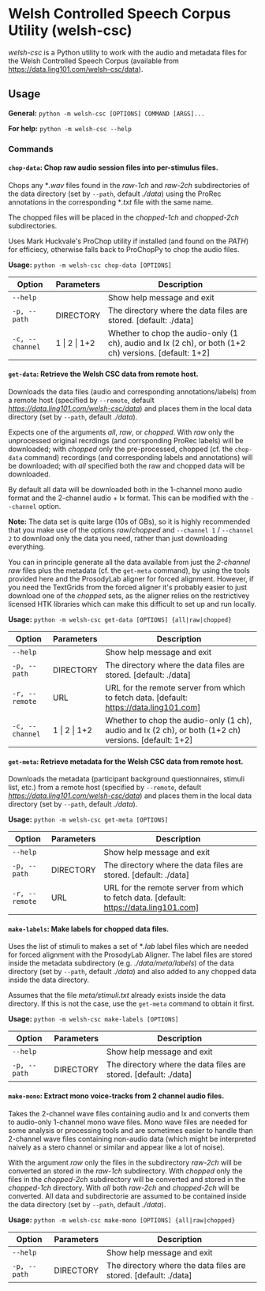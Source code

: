 # Welsh Controlled Speech Corpus Utility (welsh-csc)

*welsh-csc* is a Python utility to work with the audio and metadata files for the Welsh Controlled Speech Corpus (available from https://data.ling101.com/welsh-csc/data).

## Usage
**General:** `python -m welsh-csc [OPTIONS] COMMAND [ARGS]...`

**For help:** `python -m welsh-csc --help`

### Commands

#### `chop-data`: Chop raw audio session files into per-stimulus files.

Chops any **.wav* files found in the *raw-1ch* and *raw-2ch* subdirectories of the data directory (set by `--path`, default *./data*) using the ProRec annotations in the corresponding **.txt* file with the same name.

The chopped files will be placed in the *chopped-1ch* and *chopped-2ch* subdirectories.

Uses Mark Huckvale's ProChop utility if installed (and found on the *PATH*) for efficiecy, otherwise falls back to ProChopPy to chop the audio files.

**Usage:** `python -m welsh-csc chop-data [OPTIONS]`

| Option          | Parameters    | Description                              |
|-----------------|---------------|------------------------------------------|
| `--help`        |               | Show help message and exit               |
| `-p, --path`    | DIRECTORY     | The directory where the data files are stored. [default: ./data] |
| `-c, --channel` | 1 \| 2 \| 1+2 | Whether to chop the audio-only (1 ch), audio and lx (2 ch), or both (1+2 ch) versions. [default: 1+2] |


#### `get-data`: Retrieve the Welsh CSC data from remote host.

Downloads the data files (audio and corresponding annotations/labels) from a remote host (specified by `--remote`, default *https://data.ling101.com/welsh-csc/data*) and places
them in the local data directory (set by `--path`, default *./data*).

Expects one of the arguments *all*, *raw*, or *chopped*. With *raw* only the unprocessed original recrdings (and corrsponding ProRec labels) will be downloaded; with *chopped* only the pre-processed, chopped (cf. the `chop-data` command) recordings (and corresponding labels and annotations) will be downloaded; with *all* specified both the raw and chopped data will be downloaded.

By default all data will be downloaded both in the 1-channel mono audio format and the 2-channel audio + lx format. This can be modified with the `--channel` option.

**Note:** The data set is quite large (10s of GBs), so it is highly recommended that you make use of the options *raw*/*chopped* and `--channel 1` / `--channel 2` to download only the data you need, rather than just downloading everything.

You can in principle generate all the data available from just the *2-channel raw* files plus the metadata (cf. the `get-meta` command), by using the tools provided here and the ProsodyLab aligner for forced alignment. However, if you need the TextGrids from the forced aligner it's probably easier to just download one of the *chopped* sets, as the aligner relies on the restrictivey licensed HTK libraries which can make this difficult to set up and run locally.

**Usage:** `python -m welsh-csc get-data [OPTIONS] {all|raw|chopped}`

| Option          | Parameters    | Description                              |
|-----------------|---------------|------------------------------------------|
| `--help`        |               | Show help message and exit               |
| `-p, --path`    | DIRECTORY     | The directory where the data files are stored. [default: ./data] |
| `-r, --remote`  | URL           | URL for the remote server from which to fetch data. [default: https://data.ling101.com] |
| `-c, --channel` | 1 \| 2 \| 1+2 | Whether to chop the audio-only (1 ch), audio and lx (2 ch), or both (1+2 ch) versions. [default: 1+2] |


#### `get-meta`: Retrieve metadata for the Welsh CSC data from remote host.

Downloads the metadata (participant background questionnaires, stimuli list, etc.) from a remote host (specified by `--remote`, default *https://data.ling101.com/welsh-csc/data*) and places them in the local data directory (set by `--path`, default *./data*).

**Usage:** `python -m welsh-csc get-meta [OPTIONS]`

| Option          | Parameters    | Description                              |
|-----------------|---------------|------------------------------------------|
| `--help`        |               | Show help message and exit               |
| `-p, --path`    | DIRECTORY     | The directory where the data files are stored. [default: ./data] |
| `-r, --remote`  | URL           | URL for the remote server from which to fetch data. [default: https://data.ling101.com] |


#### `make-labels`: Make labels for chopped data files.

Uses the list of stimuli to makes a set of **.lab* label files which are needed for forced alignment with the ProsodyLab Aligner. The label files are stored inside the
metadata subdirectory (e.g. *./data/meta/labels*) of the data directory (set by `--path`, default *./data*) and also added to any chopped data inside the data directory.

Assumes that the file *meta/stimuli.txt* already exists inside the data directory. If this is not the case, use the `get-meta` command to obtain it first.

**Usage:** `python -m welsh-csc make-labels [OPTIONS]`

| Option          | Parameters    | Description                              |
|-----------------|---------------|------------------------------------------|
| `--help`        |               | Show help message and exit               |
| `-p, --path`    | DIRECTORY     | The directory where the data files are stored. [default: ./data] |


#### `make-mono`: Extract mono voice-tracks from 2 channel audio files.

Takes the 2-channel wave files containing audio and lx and converts them to audio-only 1-channel mono wave files. Mono wave files are needed for some analysis or processing tools and are sometimes easier to handle than 2-channel wave files containing non-audio data (which might be interpreted naively as a stero channel or similar and appear like a lot of noise).

With the argument *raw* only the files in the subdirectory *raw-2ch* will be converted an stored in the *raw-1ch* subdirectory. With *chopped* only the files in the *chopped-2ch* subdirectory will be converted and stored in the *chopped-1ch* directory. With *all* both *raw-2ch* and *chopped-2ch* will be converted. All data and subdirectorie are assumed to be contained inside the data directory (set by `--path`, default *./data*).

**Usage:** `python -m welsh-csc make-mono [OPTIONS] {all|raw|chopped}`

| Option          | Parameters    | Description                              |
|-----------------|---------------|------------------------------------------|
| `--help`        |               | Show help message and exit               |
| `-p, --path`    | DIRECTORY     | The directory where the data files are stored. [default: ./data] |
